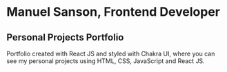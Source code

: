 # Manuel Sanson, Frontend Developer
## Personal Projects Portfolio

Portfolio created with React JS and styled with Chakra UI, where you can see my personal projects using HTML, CSS, JavaScript and React JS.